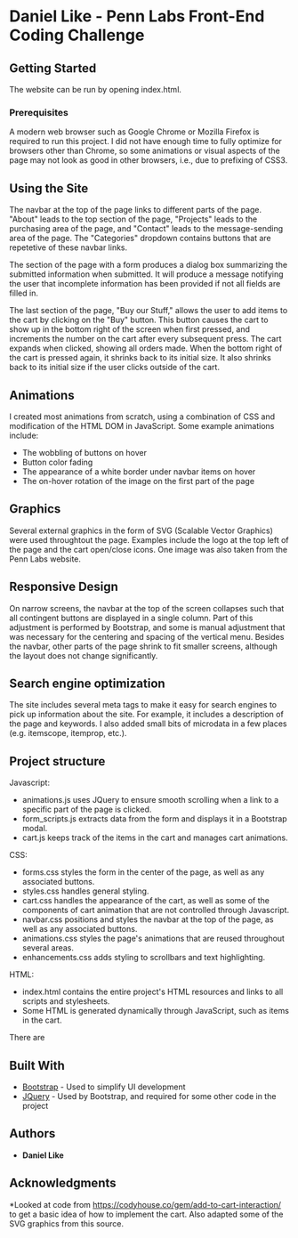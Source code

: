 # Daniel Like - Penn Labs Front-End Coding Challenge

## Getting Started

The website can be run by opening index.html.

### Prerequisites

A modern web browser such as Google Chrome or Mozilla Firefox is required to run this project. I did not have enough time to fully optimize for browsers other than Chrome, so some animations or visual aspects of the page may not look as good in other browsers, i.e., due to prefixing of CSS3.

## Using the Site

The navbar at the top of the page links to different parts of the page.
"About" leads to the top section of the page,  "Projects" leads to the purchasing area of the page,
and "Contact" leads to the message-sending area of the page. The "Categories" dropdown contains buttons that are repetetive of these navbar links.


The section of the page with a form produces a dialog box summarizing the submitted information when submitted.
It will produce a message notifying the user that incomplete information has been provided if not all fields are filled in.

The last section of the page, "Buy our Stuff," allows the user to add items to the cart by clicking on the "Buy" button.
This button causes the cart to show up in the bottom right of the screen when first pressed, and increments the number on the cart after every subsequent press.
The cart expands when clicked, showing all orders made. When the bottom right of the cart is pressed again, it shrinks back to its initial size.
It also shrinks back to its initial size if the user clicks outside of the cart.

## Animations

I created most animations from scratch, using a combination of CSS and modification of the HTML DOM in JavaScript.
Some example animations include:

* The wobbling of buttons on hover
* Button color fading
* The appearance of a white border under navbar items on hover
* The on-hover rotation of the image on the first part of the page

## Graphics

Several external graphics in the form of SVG (Scalable Vector Graphics) were used throughtout the page.
Examples include the logo at the top left of the page and the cart open/close icons.
One image was also taken from the Penn Labs website.

## Responsive Design

On narrow screens, the navbar at the top of the screen collapses such that all contingent buttons are displayed in a single column.
Part of this adjustment is performed by Bootstrap, and some is manual adjustment that was necessary for the centering and spacing of the vertical menu.
Besides the navbar, other parts of the page shrink to fit smaller screens, although the layout does not change significantly.

## Search engine optimization

The site includes several meta tags to make it easy for search engines to pick up information about the site.
For example, it includes a description of the page and keywords.
I also added small bits of microdata in a few places (e.g. itemscope, itemprop, etc.).

## Project structure

Javascript:

* animations.js uses JQuery to ensure smooth scrolling when a link to a specific part of the page is clicked.
* form_scripts.js extracts data from the form and displays it in a Bootstrap modal.
* cart.js keeps track of the items in the cart and manages cart animations.

CSS:

* forms.css styles the form in the center of the page, as well as any associated buttons.
* styles.css handles general styling.
* cart.css handles the appearance of the cart, as well as some of the components of cart animation that are not controlled through Javascript.
* navbar.css positions and styles the navbar at the top of the page, as well as any associated buttons.
* animations.css styles the page's animations that are reused throughout several areas.
* enhancements.css adds styling to scrollbars and text highlighting.

HTML:

* index.html contains the entire project's HTML resources and links to all scripts and stylesheets.
* Some HTML is generated dynamically through JavaScript, such as items in the cart.

There are 

## Built With

* [Bootstrap](https://getbootstrap.com) - Used to simplify UI development
* [JQuery](https://jquery.com/) - Used by Bootstrap, and required for some other code in the project

## Authors

* **Daniel Like**

## Acknowledgments

*Looked at code from https://codyhouse.co/gem/add-to-cart-interaction/ to get a basic idea of how to implement the cart. Also adapted some of the SVG graphics from this source.
